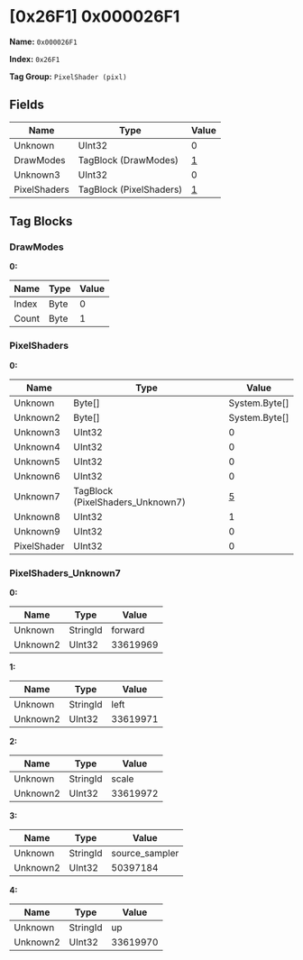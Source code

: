 # [0x26F1] 0x000026F1

**Name:** ```0x000026F1```

**Index:** ```0x26F1```

**Tag Group:** ```PixelShader (pixl)```

## Fields

Name	| Type	| Value
---	|---	|---	|
Unknown	|UInt32	|0
DrawModes	|TagBlock (DrawModes)	|[1](#drawmodes)
Unknown3	|UInt32	|0
PixelShaders	|TagBlock (PixelShaders)	|[1](#pixelshaders)


## Tag Blocks

### DrawModes

**0:**

Name	| Type	| Value
---	|---	|---	|
Index	|Byte	|0
Count	|Byte	|1


### PixelShaders

**0:**

Name	| Type	| Value
---	|---	|---	|
Unknown	|Byte[]	|System.Byte[]
Unknown2	|Byte[]	|System.Byte[]
Unknown3	|UInt32	|0
Unknown4	|UInt32	|0
Unknown5	|UInt32	|0
Unknown6	|UInt32	|0
Unknown7	|TagBlock (PixelShaders_Unknown7)	|[5](#pixelshaders_unknown7)
Unknown8	|UInt32	|1
Unknown9	|UInt32	|0
PixelShader	|UInt32	|0


### PixelShaders_Unknown7

**0:**

Name	| Type	| Value
---	|---	|---	|
Unknown	|StringId	|forward
Unknown2	|UInt32	|33619969


**1:**

Name	| Type	| Value
---	|---	|---	|
Unknown	|StringId	|left
Unknown2	|UInt32	|33619971


**2:**

Name	| Type	| Value
---	|---	|---	|
Unknown	|StringId	|scale
Unknown2	|UInt32	|33619972


**3:**

Name	| Type	| Value
---	|---	|---	|
Unknown	|StringId	|source_sampler
Unknown2	|UInt32	|50397184


**4:**

Name	| Type	| Value
---	|---	|---	|
Unknown	|StringId	|up
Unknown2	|UInt32	|33619970


